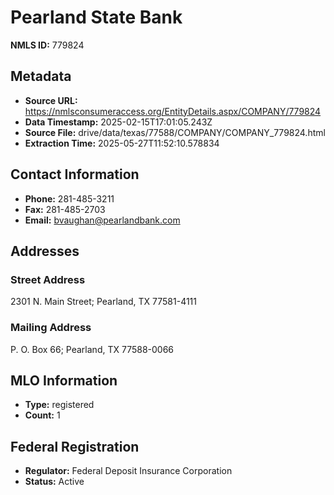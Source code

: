 # Pearland State Bank

**NMLS ID:** 779824

## Metadata
- **Source URL:** https://nmlsconsumeraccess.org/EntityDetails.aspx/COMPANY/779824
- **Data Timestamp:** 2025-02-15T17:01:05.243Z
- **Source File:** drive/data/texas/77588/COMPANY/COMPANY_779824.html
- **Extraction Time:** 2025-05-27T11:52:10.578834

## Contact Information
- **Phone:** 281-485-3211
- **Fax:** 281-485-2703
- **Email:** bvaughan@pearlandbank.com

## Addresses
### Street Address
2301 N. Main Street; Pearland, TX 77581-4111

### Mailing Address
P. O. Box 66; Pearland, TX 77588-0066

## MLO Information
- **Type:** registered
- **Count:** 1

## Federal Registration
- **Regulator:** Federal Deposit Insurance Corporation
- **Status:** Active
